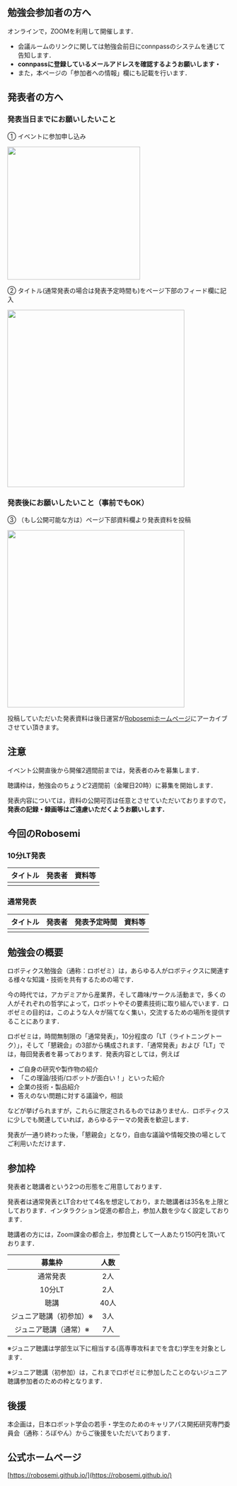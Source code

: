 ## 勉強会参加者の方へ

オンラインで，ZOOMを利用して開催します．

- 会議ルームのリンクに関しては勉強会前日にconnpassのシステムを通じて告知します．
- **connpassに登録しているメールアドレスを確認するようお願いします・**
- また，本ページの「参加者への情報」欄にも記載を行います．

## 発表者の方へ

### 発表当日までにお願いしたいこと

① イベントに参加申し込み

<img src="https://robosemi.github.io/figure/apply.png" width=300/>

② タイトル(通常発表の場合は発表予定時間も)をページ下部のフィード欄に記入

<img src="https://robosemi.github.io/figure/declare.png" width=400/>

### 発表後にお願いしたいこと（事前でもOK）

③ （もし公開可能な方は）ページ下部資料欄より発表資料を投稿

<img src="https://robosemi.github.io/figure/submit.png" width=400/>

投稿していただいた発表資料は後日運営が[Robosemiホームページ](https://robosemi.github.io/#%E3%82%A2%E3%83%BC%E3%82%AB%E3%82%A4%E3%83%96)にアーカイブさせてい頂きます。

## 注意

イベント公開直後から開催2週間前までは，発表者のみを募集します．

聴講枠は，勉強会のちょうど2週間前（金曜日20時）に募集を開始します．

発表内容については，資料の公開可否は任意とさせていただいておりますので，**発表の記録・録画等はご遠慮いただくようお願いします．**

## 今回のRobosemi
### 10分LT発表

| タイトル | 発表者 | 資料等 |
| :--- | :--- | :--- | 
|  |  |  |

### 通常発表

| タイトル | 発表者 | 発表予定時間 | 資料等 |
| :--- | :--- | :--- | :--- |
|  |  |  |  |

## 勉強会の概要

ロボティクス勉強会（通称：ロボゼミ）は，あらゆる人がロボティクスに関連する様々な知識・技術を共有するための場です．

今の時代では，アカデミアから産業界，そして趣味/サークル活動まで，多くの人がそれぞれの哲学によって，ロボットやその要素技術に取り組んでいます．ロボゼミの目的は，このような人々が隔てなく集い，交流するための場所を提供することにあります．

ロボゼミは，時間無制限の「通常発表」，10分程度の「LT（ライトニングトーク）」，そして「懇親会」の3部から構成されます．「通常発表」および「LT」では，毎回発表者を募っております．発表内容としては，例えば

- ご自身の研究や製作物の紹介
- 「この理論/技術/ロボットが面白い！」といった紹介
- 企業の技術・製品紹介
- 答えのない問題に対する議論や，相談

などが挙げられますが，これらに限定されるものではありません．ロボティクスに少しでも関連していれば，あらゆるテーマの発表を歓迎します．

発表が一通り終わった後，「懇親会」となり，自由な議論や情報交換の場としてご利用いただけます．

## 参加枠

発表者と聴講者という2つの形態をご用意しております．

発表者は通常発表とLT合わせて4名を想定しており，また聴講者は35名を上限としております．インタラクション促進の都合上，参加人数を少なく設定しております．

聴講者の方には，Zoom課金の都合上，参加費として一人あたり150円を頂いております．

| 募集枠 | 人数 |
| :---: | :---: |
| 通常発表 | 2人 |
| 10分LT | 2人 |
| 聴講 | 40人 |
| ジュニア聴講（初参加）※ | 3人 |
| ジュニア聴講（通常）※ | 7人 |

※ジュニア聴講は学部生以下に相当する(高専専攻科までを含む)学生を対象とします．

※ジュニア聴講（初参加）は，これまでロボゼミに参加したことのないジュニア聴講参加者のための枠となります．

## 後援

本企画は，日本ロボット学会の若手・学生のためのキャリアパス開拓研究専門委員会（通称：ろぼやん）からご後援をいただいております．

## 公式ホームページ

[https://robosemi.github.io/](https://robosemi.github.io/)
